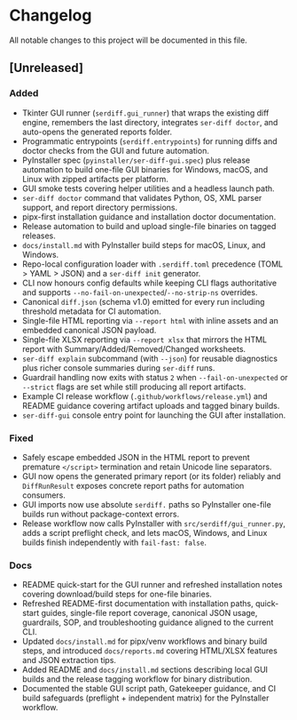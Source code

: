 # Changelog

All notable changes to this project will be documented in this file.

## [Unreleased]

### Added
- Tkinter GUI runner (`serdiff.gui_runner`) that wraps the existing diff engine, remembers the last directory, integrates `ser-diff doctor`, and auto-opens the generated reports folder.
- Programmatic entrypoints (`serdiff.entrypoints`) for running diffs and doctor checks from the GUI and future automation.
- PyInstaller spec (`pyinstaller/ser-diff-gui.spec`) plus release automation to build one-file GUI binaries for Windows, macOS, and Linux with zipped artifacts per platform.
- GUI smoke tests covering helper utilities and a headless launch path.
- `ser-diff doctor` command that validates Python, OS, XML parser support, and report directory permissions.
- pipx-first installation guidance and installation doctor documentation.
- Release automation to build and upload single-file binaries on tagged releases.
- `docs/install.md` with PyInstaller build steps for macOS, Linux, and Windows.
- Repo-local configuration loader with `.serdiff.toml` precedence (TOML > YAML > JSON) and a `ser-diff init` generator.
- CLI now honours config defaults while keeping CLI flags authoritative and supports `--no-fail-on-unexpected`/`--no-strip-ns` overrides.
- Canonical `diff.json` (schema v1.0) emitted for every run including threshold metadata for CI automation.
- Single-file HTML reporting via `--report html` with inline assets and an embedded canonical JSON payload.
- Single-file XLSX reporting via `--report xlsx` that mirrors the HTML report with Summary/Added/Removed/Changed worksheets.
- `ser-diff explain` subcommand (with `--json`) for reusable diagnostics plus richer console summaries during `ser-diff` runs.
- Guardrail handling now exits with status `2` when `--fail-on-unexpected` or `--strict` flags are set while still producing all report artifacts.
- Example CI release workflow (`.github/workflows/release.yml`) and README guidance covering artifact uploads and tagged binary builds.
- `ser-diff-gui` console entry point for launching the GUI after installation.

### Fixed
- Safely escape embedded JSON in the HTML report to prevent premature `</script>` termination and retain Unicode line separators.
- GUI now opens the generated primary report (or its folder) reliably and `DiffRunResult` exposes concrete report paths for automation consumers.
- GUI imports now use absolute `serdiff.` paths so PyInstaller one-file builds run without package-context errors.
- Release workflow now calls PyInstaller with `src/serdiff/gui_runner.py`, adds a script preflight check, and lets macOS, Windows, and Linux builds finish independently with `fail-fast: false`.

### Docs
- README quick-start for the GUI runner and refreshed installation notes covering download/build steps for one-file binaries.
- Refreshed README-first documentation with installation paths, quick-start guides, single-file report coverage, canonical JSON usage, guardrails, SOP, and troubleshooting guidance aligned to the current CLI.
- Updated `docs/install.md` for pipx/venv workflows and binary build steps, and introduced `docs/reports.md` covering HTML/XLSX features and JSON extraction tips.
- Added README and `docs/install.md` sections describing local GUI builds and the release tagging workflow for binary distribution.
- Documented the stable GUI script path, Gatekeeper guidance, and CI build safeguards (preflight + independent matrix) for the PyInstaller workflow.
